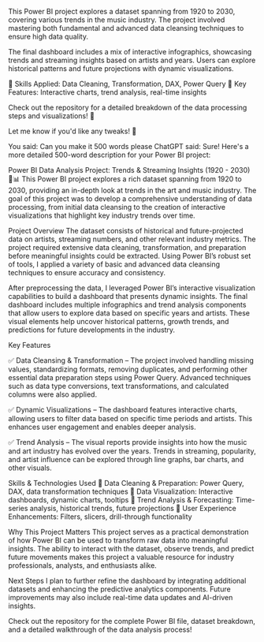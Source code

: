 This Power BI project explores a dataset spanning from 1920 to 2030, covering various trends in the music industry. The project involved mastering both fundamental and advanced data cleansing techniques to ensure high data quality.

The final dashboard includes a mix of interactive infographics, showcasing trends and streaming insights based on artists and years. Users can explore historical patterns and future projections with dynamic visualizations.

🔹 Skills Applied: Data Cleaning, Transformation, DAX, Power Query
🔹 Key Features: Interactive charts, trend analysis, real-time insights

Check out the repository for a detailed breakdown of the data processing steps and visualizations! 🚀

Let me know if you'd like any tweaks! 🚀

You said:
Can you make it 500 words please
ChatGPT said:
Sure! Here's a more detailed 500-word description for your Power BI project:

Power BI Data Analysis Project: Trends & Streaming Insights (1920 - 2030) 🎨📊
This Power BI project explores a rich dataset spanning from 1920 to 2030, providing an in-depth look at trends in the art and music industry. The goal of this project was to develop a comprehensive understanding of data processing, from initial data cleansing to the creation of interactive visualizations that highlight key industry trends over time.

Project Overview
The dataset consists of historical and future-projected data on artists, streaming numbers, and other relevant industry metrics. The project required extensive data cleaning, transformation, and preparation before meaningful insights could be extracted. Using Power BI’s robust set of tools, I applied a variety of basic and advanced data cleansing techniques to ensure accuracy and consistency.

After preprocessing the data, I leveraged Power BI’s interactive visualization capabilities to build a dashboard that presents dynamic insights. The final dashboard includes multiple infographics and trend analysis components that allow users to explore data based on specific years and artists. These visual elements help uncover historical patterns, growth trends, and predictions for future developments in the industry.

Key Features

✅ Data Cleansing & Transformation – The project involved handling missing values, standardizing formats, removing duplicates, and performing other essential data preparation steps using Power Query. Advanced techniques such as data type conversions, text transformations, and calculated columns were also applied.

✅ Dynamic Visualizations – The dashboard features interactive charts, allowing users to filter data based on specific time periods and artists. This enhances user engagement and enables deeper analysis.

✅ Trend Analysis – The visual reports provide insights into how the music and art industry has evolved over the years. Trends in streaming, popularity, and artist influence can be explored through line graphs, bar charts, and other visuals.


Skills & Technologies Used
🔹 Data Cleaning & Preparation: Power Query, DAX, data transformation techniques
🔹 Data Visualization: Interactive dashboards, dynamic charts, tooltips
🔹 Trend Analysis & Forecasting: Time-series analysis, historical trends, future projections
🔹 User Experience Enhancements: Filters, slicers, drill-through functionality

Why This Project Matters
This project serves as a practical demonstration of how Power BI can be used to transform raw data into meaningful insights. The ability to interact with the dataset, observe trends, and predict future movements makes this project a valuable resource for industry professionals, analysts, and enthusiasts alike.

Next Steps
I plan to further refine the dashboard by integrating additional datasets and enhancing the predictive analytics components. Future improvements may also include real-time data updates and AI-driven insights.

Check out the repository for the complete Power BI file, dataset breakdown, and a detailed walkthrough of the data analysis process! 
